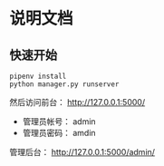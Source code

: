 # 说明文档

## 快速开始

    pipenv install
    python manager.py runserver

然后访问前台： http://127.0.0.1:5000/

- 管理员帐号： admin
- 管理员密码： amdin

管理后台： http://127.0.0.1:5000/admin/
